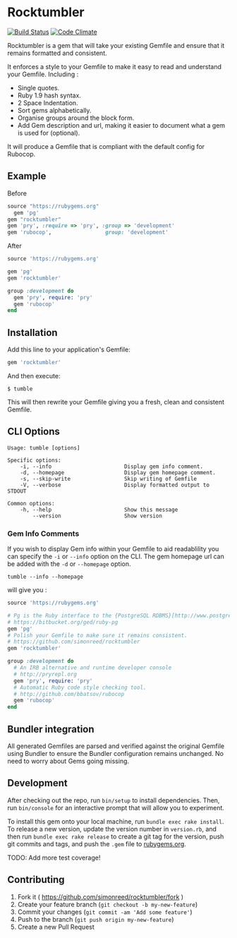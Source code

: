 # Rocktumbler

[![Build Status](https://travis-ci.org/simonreed/rocktumbler.svg)](https://travis-ci.org/simonreed/rocktumbler) [![Code Climate](https://codeclimate.com/github/simonreed/rocktumbler/badges/gpa.svg)](https://codeclimate.com/github/simonreed/rocktumbler)

Rocktumbler is a gem that will take your existing Gemfile and ensure that it remains formatted and consistent.

It enforces a style to your Gemfile to make it easy to read and understand your Gemfile. Including :

* Single quotes.
* Ruby 1.9 hash syntax.
* 2 Space Indentation.
* Sort gems alphabetically.
* Organise groups around the block form.
* Add Gem description and url, making it easier to document what a gem is used for (optional).

It will produce a Gemfile that is compliant with the default config for Rubocop.

## Example

Before

```ruby
source "https://rubygems.org"
  gem 'pg'
gem "rocktumbler"
gem 'pry', :require => 'pry', :group => 'development'
gem 'rubocop',                 group: 'development'
```

After

```ruby
source 'https://rubygems.org'

gem 'pg'
gem 'rocktumbler'

group :development do
  gem 'pry', require: 'pry'
  gem 'rubocop'
end
```

## Installation

Add this line to your application's Gemfile:

```ruby
gem 'rocktumbler'
```

And then execute:

    $ tumble

This will then rewrite your Gemfile giving you a fresh, clean and consistent Gemfile.

## CLI Options

```
Usage: tumble [options]

Specific options:
    -i, --info                       Display gem info comment.
    -d, --homepage                   Display gem homepage comment.
    -s, --skip-write                 Skip writing of Gemfile
    -V, --verbose                    Display formatted output to STDOUT

Common options:
    -h, --help                       Show this message
        --version                    Show version
```

### Gem Info Comments

If you wish to display Gem info within your Gemfile to aid readablility you can specify the `-i` or `--info` option on the CLI. The gem homepage url can be added with the `-d` or `--homepage` option.

`tumble --info --homepage`

will give you :

```ruby
source 'https://rubygems.org'

# Pg is the Ruby interface to the {PostgreSQL RDBMS}[http://www.postgresql.org/]
# https://bitbucket.org/ged/ruby-pg
gem 'pg'
# Polish your Gemfile to make sure it remains consistent.
# https://github.com/simonreed/rocktumbler
gem 'rocktumbler'

group :development do
  # An IRB alternative and runtime developer console
  # http://pryrepl.org
  gem 'pry', require: 'pry'
  # Automatic Ruby code style checking tool.
  # http://github.com/bbatsov/rubocop
  gem 'rubocop'
end
```

## Bundler integration

All generated Gemfiles are parsed and verified against the original Gemfile using Bundler to ensure the Bundler configuration remains unchanged. No need to worry about Gems going missing.

## Development

After checking out the repo, run `bin/setup` to install dependencies. Then, run `bin/console` for an interactive prompt that will allow you to experiment.

To install this gem onto your local machine, run `bundle exec rake install`. To release a new version, update the version number in `version.rb`, and then run `bundle exec rake release` to create a git tag for the version, push git commits and tags, and push the `.gem` file to [rubygems.org](https://rubygems.org).

TODO: Add more test coverage!

## Contributing

1. Fork it ( https://github.com/simonreed/rocktumbler/fork )
2. Create your feature branch (`git checkout -b my-new-feature`)
3. Commit your changes (`git commit -am 'Add some feature'`)
4. Push to the branch (`git push origin my-new-feature`)
5. Create a new Pull Request

